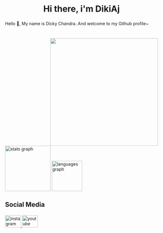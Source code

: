 <h1 align="center">Hi there, i'm DikiAj</h1>

###

<p align="left">Hello 👋, My name is Dicky Chandra. And welcome to my Github profile~</p>

###

<br clear="both">

<img align="right" height="355" src="https://media1.tenor.com/m/s0LaDBm0wfMAAAAd/honkai-star-rail-hsr.gif"  />

###

<div align="left">
  <img src="https://github-readme-stats.vercel.app/api?username=DikiAj&hide_title=false&hide_rank=false&show_icons=true&include_all_commits=true&count_private=false&disable_animations=true&theme=dark&locale=en&hide_border=true&order=1" height="150" alt="stats graph"  />
  <img src="https://github-readme-stats.vercel.app/api/top-langs?username=DikiAj&locale=en&hide_title=false&layout=compact&card_width=320&langs_count=6&theme=dark&hide_border=true&order=2" height="100" alt="languages graph"  />
</div>

###

<h2 align="left">Social Media</h2>

###

<div align="left">
  <a href="https://www.instagram.com/chandradiki_" target="_blank">
    <img src="https://raw.githubusercontent.com/maurodesouza/profile-readme-generator/master/src/assets/icons/social/instagram/default.svg" width="52" height="40" alt="instagram logo"  />
  </a>
  <a href="https://www.youtube.com/@ChandraAja_" target="_blank">
    <img src="https://raw.githubusercontent.com/maurodesouza/profile-readme-generator/master/src/assets/icons/social/youtube/default.svg" width="52" height="40" alt="youtube logo"  />
  </a>
</div>

###
<!--
**DikiAj/dikiaj** is a ✨ _special_ ✨ repository because its `README.md` (this file) appears on your GitHub profile.

Here are some ideas to get you started:

- 🔭 I’m currently working on ...
- 🌱 I’m currently learning ...
- 👯 I’m looking to collaborate on ...
- 🤔 I’m looking for help with ...
- 💬 Ask me about ...
- 📫 How to reach me: ...
- 😄 Pronouns: ...
- ⚡ Fun fact: ...
-->
